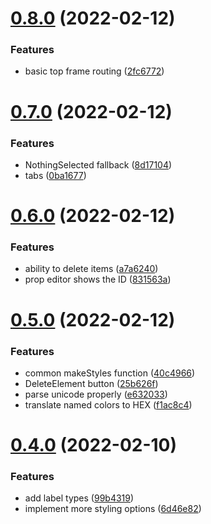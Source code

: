 # [0.8.0](https://github.com/danielo515/openhasp-designer/compare/v0.7.0...v0.8.0) (2022-02-12)


### Features

* basic top frame routing ([2fc6772](https://github.com/danielo515/openhasp-designer/commit/2fc67721d68110d8b4cb4304de48ad5c41ebce36))



# [0.7.0](https://github.com/danielo515/openhasp-designer/compare/v0.6.0...v0.7.0) (2022-02-12)


### Features

* NothingSelected fallback ([8d17104](https://github.com/danielo515/openhasp-designer/commit/8d17104d813d4aa9a1cfed51475fbdeea9958c80))
* tabs ([0ba1677](https://github.com/danielo515/openhasp-designer/commit/0ba167787698054e0b29fd62ef696b8911307b7c))



# [0.6.0](https://github.com/danielo515/openhasp-designer/compare/v0.5.0...v0.6.0) (2022-02-12)


### Features

* ability to delete items ([a7a6240](https://github.com/danielo515/openhasp-designer/commit/a7a624037fa7ac692307e413405a5a97165b8a95))
* prop editor shows the ID ([831563a](https://github.com/danielo515/openhasp-designer/commit/831563abe93b161410c97d2103a7f6879f1c8bbe))



# [0.5.0](https://github.com/danielo515/openhasp-designer/compare/v0.4.0...v0.5.0) (2022-02-12)


### Features

* common makeStyles function ([40c4966](https://github.com/danielo515/openhasp-designer/commit/40c49666f1abc1e330a53de6e5b7709c083e1399))
* DeleteElement button ([25b626f](https://github.com/danielo515/openhasp-designer/commit/25b626f803adbe8971249e84f3d4515137f6b35d))
* parse unicode properly ([e632033](https://github.com/danielo515/openhasp-designer/commit/e632033393fa22f4d0a6a2b64e50db65c33b0829))
* translate named colors to HEX ([f1ac8c4](https://github.com/danielo515/openhasp-designer/commit/f1ac8c4fc7e4c7bf8de193d5731b65fa89a08dcd))



# [0.4.0](https://github.com/danielo515/openhasp-designer/compare/v0.3.0...v0.4.0) (2022-02-10)


### Features

* add label types ([99b4319](https://github.com/danielo515/openhasp-designer/commit/99b4319d0db0daa43a33cf314098820341179206))
* implement more styling options ([6d46e82](https://github.com/danielo515/openhasp-designer/commit/6d46e8274e1ff23381b57f6ca70d7cc46e767c79))



